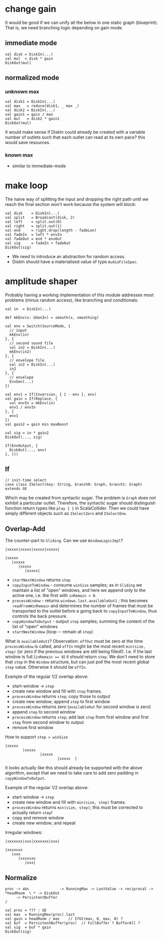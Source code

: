 # change gain

It would be good if we can unify all the below in one static graph (blueprint).
That is, we need branching logic depending on gain mode.

## immediate mode

    val disk = DiskIn(...)
    val mul  = disk * gain
    DiskOut(mul)
    
## normalized mode

### unknown max

    val disk1 = DiskIn(...)
    val max   = reduce(disk1, _ max _)
    val disk2 = DiskIn(...)
    val gain1 = gain / max
    val mul   = disk2 * gain1
    DiskOut(mul)
    
It would make sense if DiskIn could already be
created with a variable number of outlets such
that each outlet can read at its own pace? this
would save resources.

### known max

- similar to immediate-mode

# make loop

The naive way of splitting the input and dropping
the right path until we reach the final section won't
work because the system will block:

    val disk    = DiskIn(...)
    val split   = Broadcast(disk, 2)
    val left    = split.out(0)
    val right   = split.out(1)
    val end     = right.drop(length - fadeLen)
    val fadeIn  = left * envIn
    val fadeOut = end * envOut
    val sig     = fadeIn + fadeOut
    DiskOut(sig)
    
- We need to introduce an abstraction for random access.
- DiskIn should have a materialised value of type `AudioFileSpec`.

# amplitude shaper

Probably having a working implementation of this module addresses most problems
(minus random access), like branching and conditionals:

    val in  = DiskIn(...)
    
    def mkEnv(x: UGenIn) = smooth(x, smoothing)
    
    val env = Switch(SourceMode, {
      // input
      mkEnv(in)
    }, {
      // second sound file
      val in2 = DiskIn(...)
      mkEnv(in2)
    }, {
      // envelope file
      val in2 = DiskIn(...)
      in2
    }, {
      // envelope
      EnvGen(...)
    })
    
    val env1 = If(Inversion, { 1 - env }, env)
    val gain = If(Replace, {
      val envIn = mkEnv(in)
      env1 / envIn
    }, {
      env1
    })
    val gain2 = gain min maxBoost
    
    val sig = in * gain2
    DiskOut(..., sig)
    
    If(EnvOutput, {
      DiskOut(..., env)
    }, ())
    
## If

    // init-time select
    case class ISelect(key: String, branch0: Graph, branch1: Graph) extends GE
    
Which may be created from syntactic sugar. The problem is `Graph` does not exhibit a particular outlet.
Therefore, the syntactic sugar should distinguish function return types like `play { }` in ScalaCollider.
Then we could have simply different objects such as `ISelectZero` and `ISelectOne`.

## Overlap-Add

The counter-part to `Sliding`.
Can we use `WindowLogicImpl`?

    |xxxxx|xxxxx|xxxxx|xxxxx|
    
    |xxxxx
       |xxxxx
          |xxxxx
             |xxxxx|
    
- `startNextWindow` returns `step`
- `copyInputToWindow` - consume `winSize` samples; as in `Sliding` we maintain a list of "open" windows,
  and here we append only to the active one, i.e. the first with `inRemain > 0`.
- `processWindow` - returns `windows.last.availableOut1`
  ; this becomes `readFromWinRemain` and determines the number of frames
  that must be transported to the outlet before a going back to `copyInputToWindow`,
  thus controls the back pressure.
- `copyWindowToOutput` - output `step` samples; summing the content of the list of "open" windows
- `startNextWindow`  (loop -- remain at `step`)

What is `availableOut1`? Observation: `offOut` must be zero at the time `processWindow` is called,
and `offIn` might be the most recent `min(size, step)` (or zero if the previous windows are still
being filled!). I.e. if the last window is full (`inRemain == 0`) it _should_ return `step`. We don't 
need to store that `step` in the `Window` structure, but can just poll the most recent global `step` value.
Otherwise it should be `offIn`.

Example of the regular 1/2 overlap above:
- start-window -> `step`
- create new window and fill with `step` frames.
- `processWindow` returns `step`; copy those to output
- create new window; append `step` to first window
- `processWindow` returns zero (`availableOut` for second window is zero)
- append `step` to second window
- `processWindow` returns `step`; add last `step` from first window and first `step` from second window to output
- remove first window

How to support `step > winSize`

    |xxxxx
            |xxxxx
                    |xxxxx
                            |xxxxx  |

It looks actually like this should already be supported with the above algorithm, except that
we need to take care to add zero padding in `copyWindowToOutput`.

Example of the regular 1/2 overlap above:
- start-window -> `step`
- create new window and fill with `min(size, step)` frames.
- `processWindow` returns `min(size, step)`; this must be corrected to actually return `step`!
- copy and remove window
- create new window; and repeat

Irregular windows:

    |xxxxxxx|xxx|xxxxxxx|xxx|
    
    |xxxxxxx
       |xxx
          |xxxxxxx
             |xxx|

## Normalize

    proc -> abs              -> RunningMax -> LastValue -> reciprocal -> *headRoom  \ * -> DiskOut
         -> PersistentBuffer                                                        /

    val proc = ??? : GE
    val max  = RunningMax(proc).last
    val gain = headRoom / max    // IfGt(max, 0, max, 0) ?
    val buf  = PersistentBuffer(proc)  // FullBuffer ? BufferAll ?
    val sig  = buf * gain
    DiskOut(sig)

